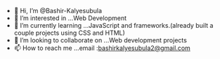 - 👋 Hi, I’m @Bashir-Kalyesubula
- 👀 I’m interested in ...Web Development 
- 🌱 I’m currently learning ...JavaScript and frameworks.(already built a couple projects using CSS and HTML)  
- 💞️ I’m looking to collaborate on ...Web development projects 
- 📫 How to reach me ...email :bashirkalyesubula2@gmail.com

<!---
Bashir-Kalyesubula/Bashir-Kalyesubula is a ✨ special ✨ repository because its `README.md` (this file) appears on your GitHub profile.
You can click the Preview link to take a look at your changes.
--->
